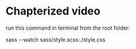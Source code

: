 Chapterized video
=====================
run this command in terminal from the root folder:

sass --watch sass/style.scss:./style.css